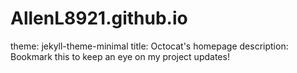 # AllenL8921.github.io
theme: jekyll-theme-minimal
title: Octocat's homepage
description: Bookmark this to keep an eye on my project updates!
